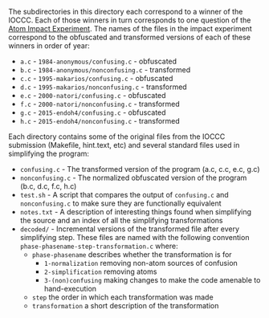 The subdirectories in this directory each correspond to a winner of the IOCCC.
Each of those winners in turn corresponds to one question of the [Atom Impact Experiment](http://atomsofconfusion.com/2016-program-study).
The names of the files in the impact experiment correspond to the obfuscated and transformed versions of each of these winners in order of year:

 * `a.c` - `1984-anonymous/confusing.c` - obfuscated
 * `b.c` - `1984-anonymous/nonconfusing.c` - transformed
 * `c.c` - `1995-makarios/confusing.c` - obfuscated
 * `d.c` - `1995-makarios/nonconfusing.c` - transformed
 * `e.c` - `2000-natori/confusing.c` - obfuscated
 * `f.c` - `2000-natori/nonconfusing.c` - transformed
 * `g.c` - `2015-endoh4/confusing.c` - obfuscated
 * `h.c` - `2015-endoh4/nonconfusing.c` - transformed

Each directory contains some of the original files from the IOCCC submission (Makefile, hint.text, etc) and several standard files used in simplifying the program:

 * `confusing.c` - The transformed version of the program (a.c, c.c, e.c, g.c)
 * `nonconfusing.c` - The normalized obfuscated version of the program (b.c, d.c, f.c, h.c)
 * `test.sh` - A script that compares the output of `confusing.c` and `nonconfusing.c` to make sure they are functionally equivalent
 * `notes.txt` - A description of interesting things found when simplifying the source and an index of all the simplifying transformations
 * `decoded/` - Incremental versions of the transformed file after every simplifying step. These files are named with the following convention `phase-phasename-step-transformation.c` where:
   * `phase-phasename` describes whether the transformation is for
     * `1-normalization` removing non-atom sources of confusion
     * `2-simplification` removing atoms
     * `3-(non)confusing` making changes to make the code amenable to hand-execution
   * `step` the order in which each transformation was made
   * `transformation` a short description of the transformation
